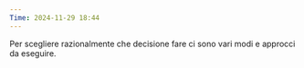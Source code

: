 ```yaml
---
Time: 2024-11-29 18:44
---
```

Per scegliere razionalmente che decisione fare ci sono vari modi e approcci da eseguire.